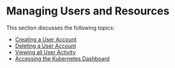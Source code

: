 # Managing Users and Resources

This section discusses the following topics:

* [Creating a User Account](create_user.md)
* [Deleting a User Account](delete_user.md)
* [Viewing all User Activity](view_user_act.md)
* [Accessing the Kubernetes Dashboard](accessing_kubernete.md)
